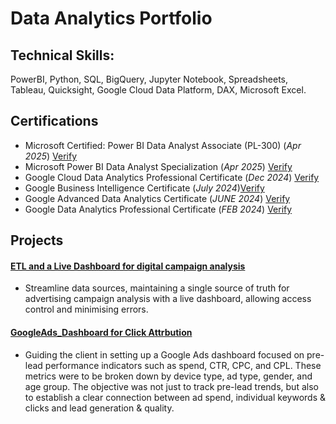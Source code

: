  # Data Analytics Portfolio

## Technical Skills: 
PowerBI, Python, SQL, BigQuery, Jupyter Notebook, Spreadsheets, Tableau, Quicksight, Google Cloud Data Platform, DAX, Microsoft Excel.

## Certifications
- Microsoft Certified: Power BI Data Analyst Associate (PL-300) (_Apr 2025_) [Verify](https://learn.microsoft.com/api/credentials/share/en-in/SatyarthJaiswal-3910/606A5468779FA8D7?sharingId=E6A9BE87CB51B906)
- Microsoft Power BI Data Analyst Specialization (_Apr 2025_) [Verify](https://www.coursera.org/account/accomplishments/specialization/certificate/DGZJWCOX2999)
- Google Cloud Data Analytics Professional Certificate (_Dec 2024_) [Verify](https://www.credly.com/badges/78a94e15-d83a-4fce-97b2-a218d9abfdc0/public_url)
- Google Business Intelligence Certificate (_July 2024_)[Verify](https://www.credly.com/badges/4c325273-397d-454e-a68d-b71288cf451a/public_url)
- Google Advanced Data Analytics Certificate (_JUNE 2024_) [Verify](https://www.credly.com/go/ap4cC9Cc)
- Google Data Analytics Professional Certificate (_FEB 2024_) [Verify](https://www.credly.com/go/fBAcULUW)



## Projects
#### [ETL and a Live Dashboard for digital campaign analysis](https://satyjais.github.io/DigitalAdvertising_Pipeline_ETL)
- Streamline data sources, maintaining a single source of truth for advertising campaign analysis with a live dashboard, allowing access control and minimising errors.

#### [GoogleAds_Dashboard for Click Attrbution](https://satyjais.github.io/GoogleAds_Data_Dashboard/)
- Guiding the client in setting up a Google Ads dashboard focused on pre-lead performance indicators such as spend, CTR, CPC, and CPL. These metrics were to be broken down by device type, ad type, gender, and age group. The objective was not just to track pre-lead trends, but also to establish a clear connection between ad spend, individual keywords & clicks and lead generation & quality.


